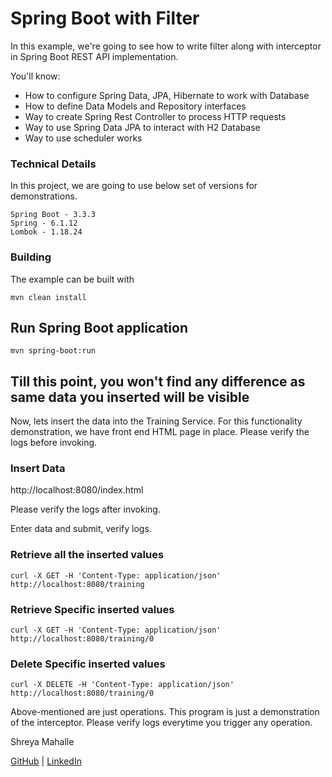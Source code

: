 # Spring Boot with Filter

In this example, we're going to see how to write filter along with interceptor in Spring Boot REST API implementation.

You'll know:

- How to configure Spring Data, JPA, Hibernate to work with Database
- How to define Data Models and Repository interfaces
- Way to create Spring Rest Controller to process HTTP requests
- Way to use Spring Data JPA to interact with H2 Database
- Way to use scheduler works

### Technical Details
In this project, we are going to use below set of versions for demonstrations.

    Spring Boot - 3.3.3
    Spring - 6.1.12
    Lombok - 1.18.24

### Building

The example can be built with
```shell
mvn clean install
```

## Run Spring Boot application

```shell
mvn spring-boot:run
```

## Till this point, you won't find any difference as same data you inserted will be visible

Now, lets insert the data into the Training Service. For this functionality demonstration, we have front end HTML page in place.
Please verify the logs before invoking.

### Insert Data
http://localhost:8080/index.html

Please verify the logs after invoking.

Enter data and submit, verify logs.

### Retrieve all the inserted values

    curl -X GET -H 'Content-Type: application/json' http://localhost:8080/training

### Retrieve Specific inserted values

    curl -X GET -H 'Content-Type: application/json' http://localhost:8080/training/0

### Delete Specific inserted values

    curl -X DELETE -H 'Content-Type: application/json' http://localhost:8080/training/0

Above-mentioned are just operations. This program is just a demonstration of the interceptor. Please verify logs everytime you trigger any operation.

Shreya Mahalle 

[GitHub](https://github.com/shreyamahalle) | [LinkedIn](https://linkedin.com/in/shreyamahalle)

